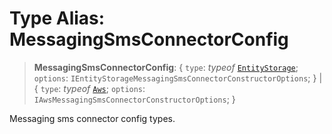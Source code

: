 # Type Alias: MessagingSmsConnectorConfig

> **MessagingSmsConnectorConfig**: \{ `type`: *typeof* [`EntityStorage`](../variables/MessagingSmsConnectorType.md#entitystorage); `options`: `IEntityStorageMessagingSmsConnectorConstructorOptions`; \} \| \{ `type`: *typeof* [`Aws`](../variables/MessagingSmsConnectorType.md#aws); `options`: `IAwsMessagingSmsConnectorConstructorOptions`; \}

Messaging sms connector config types.
